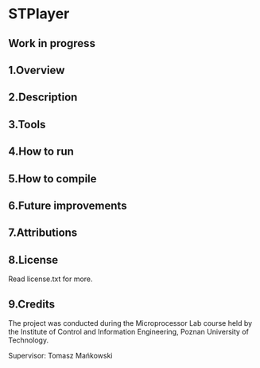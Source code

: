 # STPlayer

## Work in progress

## 1.Overview

## 2.Description

## 3.Tools


## 4.How to run


## 5.How to compile


## 6.Future improvements

## 7.Attributions

## 8.License
Read license.txt for more.

## 9.Credits


The project was conducted during the Microprocessor Lab course held by the Institute of Control and Information Engineering, Poznan University of Technology.

Supervisor: Tomasz Mańkowski
